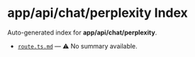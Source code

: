 # app/api/chat/perplexity Index

Auto-generated index for **app/api/chat/perplexity**.

- [`route.ts.md`](./route.ts.md) — ⚠️ No summary available.
